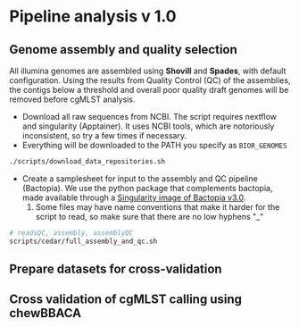 # Pipeline analysis v 1.0

## Genome assembly and quality selection

All illumina genomes are assembled using **Shovill** and **Spades**, with default configuration. Using the results from Quality Control (QC) of the assemblies, the contigs below a threshold and overall poor quality draft genomes will be removed before cgMLST analysis.

- Download all raw sequences from NCBI. The script requires nextflow and singularity (Apptainer). It uses NCBI tools, which are notoriously inconsistent, so try a few times if necessary.
- Everything will be downloaded to the PATH you specify as `BIOR_GENOMES`

```sh
./scripts/download_data_repositories.sh
```

- Create a samplesheet for input to the assembly and QC pipeline (Bactopia). We use the python package that complements bactopia, made available through a [Singularity image of Bactopia v3.0](https://depot.galaxyproject.org/singularity/bactopia%3A3.0.0--hdfd78af_0).
    1. Some files may have name conventions that make it harder for the script to read, so make sure that there are no low hyphens "_"

```sh
# readsQC, assembly, assemblyQC
scripts/cedar/full_assembly_and_qc.sh
```

## Prepare datasets for cross-validation



## Cross validation of cgMLST calling using chewBBACA
